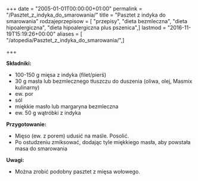 +++
date = "2005-01-01T00:00:00+01:00"
permalink = "/Pasztet_z_indyka_do_smarowania/"
title = "Pasztet z indyka do smarowania"
rodzajeprzepisow = [ "przepisy", "dieta bezmleczna", "dieta hipoalergiczna", "dieta hipoalergiczna plus pszenica",]
lastmod = "2016-11-19T15:19:26+00:00"
aliases = [ "/atopedia/Pasztet_z_indyka_do_smarowania/",]

+++

**Składniki:**

-   100-150 g mięsa z indyka (filet/pierś)
-   30 g masła lub bezmlecznego tłuszczu do duszenia (oliwa, olej, Masmix kulinarny)
-   ew. por
-   sól
-   miękkie masło lub margaryna bezmleczna
-   ew. 50 g wątróbki z indyka

**Przygotowanie:**

-   Mięso (ew. z porem) udusić na maśle. Posolić.
-   Po ostudzeniu zmiksować, dodając tyle miękkiego masła, aby powstała masa do smarowania

**Uwagi:**

-   Można zrobić podobny pasztet z mięsa wołowego.
